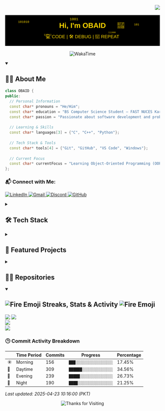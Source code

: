 <p align="right">
  <img src="https://komarev.com/ghpvc/?username=Obaid03&label=👀%20Visitors%20%20%20%20&style=for-the-badge&color=000000&labelColor=D98324">
</p>

<p align="center">
  <img src="https://raw.githubusercontent.com/Obaid03/Obaid03/main/Projects/B1.svg" alt="HI, I'M OBAID">
</p>
<p align="center">
    <img alt="WakaTime" title="WakaTime" src="https://wakatime.com/badge/user/2371372e-1742-4d26-9cf0-6b976484ecfd.svg?&style=for-the-badge&color=00000F"/>
<p/>

<details open >
  <summary><h2>👨‍🎓 About Me</h2></summary>

  ```cpp
class OBAID {
public:
    // Personal Information
    const char* pronouns = "He/Him";
    const char* education = "BS Computer Science Student – FAST NUCES Karachi";
    const char* passion = "Passionate about software development and problem-solving | Tech Enthusiast";
    
    // Learning & Skills
    const char* languages[3] = {"C", "C++", "Python"};
    
    // Tech Stack & Tools
    const char* tools[4] = {"Git", "GitHub", "VS Code", "Windows"};
    
    // Current Focus
    const char* currentFocus = "Learning Object-Oriented Programming (OOP)";
};
```

  ### 📬 Connect with Me:
  <p align="left">
    <a href="https://www.linkedin.com/in/muhammad-obaid-ullah-29b6b0323/" target="_blank">
      <img src="https://skillicons.dev/icons?i=linkedin" width="50" alt="LinkedIn" />
    </a>
    <a href="mailto:muhammadobaid103@gmail.com">
      <img src="https://skillicons.dev/icons?i=gmail" width="50" alt="Gmail" />
    </a>
    <a href="https://discord.com/users/1275831607550410886" target="_blank">
      <img src="https://skillicons.dev/icons?i=discord" width="50" alt="Discord" />
    </a>
    <a href="https://github.com/Obaid03" target="_blank">
      <img src="https://skillicons.dev/icons?i=github" width="50" alt="GitHub" />
    </a>
  </p>

</details>


<details>
  <summary><h2>🛠️ Tech Stack</h2></summary>

  <h3>Programming Languages & Web Development</h3>  
  <p>
    <img src="https://skillicons.dev/icons?i=c,cpp,python,js,html,css" height="50">
  </p>

  <h3>Tools & Technologies</h3>  
  <p>
    <img src="https://skillicons.dev/icons?i=github,git,vscode,mysql,windows" height="50">
    <img src="https://upload.wikimedia.org/wikipedia/commons/0/04/ChatGPT_logo.svg" alt="ChatGPT" height="50">
  </p>

</details>


<details>
  <summary><h2>🚀 Featured Projects</h2></summary>

[![Rocket Shooting Game](https://raw.githubusercontent.com/Obaid03/Obaid03/main/Projects/r.svg)](https://github.com/Obaid03/PF_RocketGame)
[![Grocery Store Website](https://raw.githubusercontent.com/Obaid03/Obaid03/main/Projects/w.svg)](https://github.com/Obaid03/Grocery_Store_Website)

</details>


<details>
  <summary><h2>👨‍💻 Repositories</h2></summary>
  <br>

  <div align="center" style="display: flex; flex-wrap: wrap; justify-content: center; gap: 10px;">
    <a href="https://github.com/Obaid03/PF_RocketGame" title="PF_RocketGame">
      <img height="115" src="https://github-readme-stats.vercel.app/api/pin/?username=Obaid03&repo=PF_RocketGame&theme=highcontrast&border_color=FFD700&border_radius=10&description"/>
    </a>
    <a href="https://github.com/Obaid03/Grocery_Store_Website" title="Grocery_Store_Website">
      <img height="115" src="https://github-readme-stats.vercel.app/api/pin/?username=Obaid03&repo=Grocery_Store_Website&theme=highcontrast&border_color=FFD700&border_radius=10&description"/>
    </a>
    <a href="https://github.com/Obaid03/FAST_First_Semester_24" title="FAST_First_Semester_24">
      <img height="115" src="https://github-readme-stats.vercel.app/api/pin/?username=Obaid03&repo=FAST_First_Semester_24&theme=highcontrast&border_color=FFD700&border_radius=10&description"/>
    </a>
    <a href="https://github.com/Obaid03/PF_LAB" title="PF_LAB">
      <img height="115" src="https://github-readme-stats.vercel.app/api/pin/?username=Obaid03&repo=PF_LAB&theme=highcontrast&border_color=FFD700&border_radius=10&description"/>
    </a>
  </div>

  <br>
  <h4 align="center">
    <a href="https://github.com/Obaid03?tab=repositories" title="Show Repositories">🔎 Show More 🔍</a>
  </h4>
</details>

<details open>  
  <summary><h2><img src="https://user-images.githubusercontent.com/74038190/216122041-518ac897-8d92-4c6b-9b3f-ca01dcaf38ee.png" alt="Fire Emoji" width="30" height="30"> Streaks, Stats & Activity <img src="https://user-images.githubusercontent.com/74038190/216122041-518ac897-8d92-4c6b-9b3f-ca01dcaf38ee.png" alt="Fire Emoji" width="30" height="30"></h2></summary>
    <!-- https://github.com/anuraghazra/github-readme-stats // Github Stats-->
  <img align="center" width="400" src="https://github-readme-stats.vercel.app/api?username=Obaid03&hide_border=true&title_color=FFD700&show_icons=true&icon_color=FFD700&ring_color=FFD700&bg_color=000000&text_color=FFFFFF&rank_icon=percentile&cache_seconds=30" />
    <!-- https://github.com/DenverCoder1/github-readme-streak-stats // Streaks Stats -->
    <img align="center" width="400" src="https://github-readme-streak-stats-eight.vercel.app/?user=Obaid03&theme=highcontrast&currStreakNum=FFD700&fire=FFD700&card_height=205&currStreakLabel=FFD700&ring=FFD700&border=000000&cache_seconds=30" />
    <br/>
    <!-- https://github.com/Ashutosh00710/github-readme-activity-graph // Graph-Koordinaten 
<img width="805" src="https://github-readme-activity-graph.vercel.app/graph?username=Obaid03&theme=high-contrast&hide_border=true&area_color=FFD700&area=true&point=FFD700&line=FFD700&" />-->
    <!-- https://github.com/anuraghazra/github-readme-stats // Most Used Language-->
    <img align="center" src="https://github-readme-stats.vercel.app/api/top-langs/?username=Obaid03&layout=compact&text_color=FFFFFF&bg_color=000000&card_width=805&hide_border=true&title_color=FFD700" />
    <br/>
    <!-- https://github.com/anuraghazra/github-readme-stats // WakaTime Stats-->
<img align="center" width="805" src="https://github-readme-stats.vercel.app/api/wakatime?username=Obaid03&theme=midnight-purple&card_width=805&title_color=FFD700&bg_color=000000&layout=bar&hide_border=true&text_color=FFFFFF" />
</p>






























<!-- COMMIT_BREAKDOWN_START -->
### 🕒 Commit Activity Breakdown  

|  | Time Period | Commits | Progress | Percentage |
|---|---|---|---|---|
| ☀️ | Morning   | 156 | `███░░░░░░░░░░░░░░░░░` | 17.45% |
| 🌆 | Daytime   | 309 | `██████░░░░░░░░░░░░░░` | 34.56% |
| 🌃 | Evening   | 239 | `█████░░░░░░░░░░░░░░░` | 26.73% |
| 🌙 | Night     | 190 | `████░░░░░░░░░░░░░░░░` | 21.25% |

_Last updated: 2025-04-23 10:16:00 (PKT)_
<!-- COMMIT_BREAKDOWN_END -->






























</details>

<p align="center">
  <img src="https://readme-typing-svg.herokuapp.com?color=FFD700&size=24&center=true&vCenter=true&width=500&lines=Thanks+for+Visiting!+🤝" alt="Thanks for Visiting">
</p>
